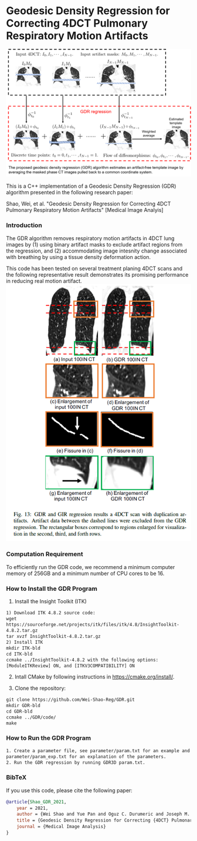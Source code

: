 # Geodesic Density Regression for Correcting 4DCT Pulmonary Respiratory Motion Artifacts
![](images/pipeline.png)

This is a C++ implementation of a Geodesic Density Regression (GDR) algorithm presented in the following research paper:

Shao, Wei, et al. "Geodesic Density Regression for Correcting 4DCT Pulmonary Respiratory Motion Artifacts" [Medical Image Analyis]

### Introduction
The GDR algorithm removes respiratory motion artifacts in 4DCT lung images by (1) using binary artifact masks to exclude artifact regions from the regression, and (2) accommodating image intesnity change associated with breathing by using a tissue density deformation action.

This code has been tested on several treatment planing 4DCT scans and the following representative result demonstrates its promising performance in reducing real motion artifact.
![](images/GDR_result.PNG)

### Computation Requirement
To efficiently run the GDR code, we recommend a minimum computer memory of 256GB and a minimum number of CPU cores to be 16.

### How to Install the GDR Program
1. Install the Insight Toolkit (ITK)
```
1) Download ITK 4.8.2 source code: 
wget https://sourceforge.net/projects/itk/files/itk/4.8/InsightToolkit-4.8.2.tar.gz
tar xvzf InsightToolkit-4.8.2.tar.gz
2) Install ITK
mkdir ITK-bld
cd ITK-bld
ccmake ../InsightToolkit-4.8.2 with the following options: [ModuleITKReview] ON, and [ITKV3COMPATIBILITY] ON
```

2. Intall CMake by following instructions in https://cmake.org/install/.

3. Clone the repository:
```
git clone https://github.com/Wei-Shao-Reg/GDR.git
mkdir GDR-bld
cd GDR-bld
ccmake ../GDR/code/
make
```

### How to Run the GDR Program
```
1. Create a parameter file, see parameter/param.txt for an example and parameter/param_exp.txt for an explanation of the parameters.
2. Run the GDR regression by running GDR3D param.txt.
```

### BibTeX

If you use this code, please cite the following paper:

```bibtex
@article{Shao_GDR_2021,
	year = 2021,
	author = {Wei Shao and Yue Pan and Oguz C. Durumeric and Joseph M. Reinhardt and John E. Bayouth and Mirabela Rusu and Gary E. Christensen},
	title = {Geodesic Density Regression for Correcting {4DCT} Pulmonary Respiratory Motion Artifacts},
	journal = {Medical Image Analysis}
}
```
